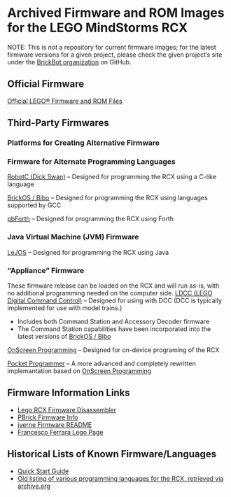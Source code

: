 # Archived Firmware and ROM Images for the LEGO MindStorms RCX
NOTE: This is _not_ a repository for current firmware images;
for the latest firmware versions for a given project, please check
the given project’s site under the [BrickBot organization](https://github.com/BrickBot) on GitHub.

## Official Firmware
[Official LEGO® Firmware and ROM Files](https://github.com/BrickBot/Archive/releases/tag/LEGO)

## Third-Party Firmwares

### Platforms for Creating Alternative Firmware

### Firmware for Alternate Programming Languages

[RobotC (Dick Swan)](https://github.com/BrickBot/RobotC) – Designed for programming the RCX using a C-like language

[BrickOS / Bibo](https://github.com/BrickBot/brickOS-bibo) – Designed for programming the RCX using languages supported by GCC

[pbForth](https://github.com/BrickBot/pbForth) – Designed for programming the RCX using Forth

### Java Virtual Machine (JVM) Firmware
[LeJOS](https://github.com/BrickBot/leJOS-RCX) – Designed for programming the RCX using Java



### “Appliance” Firmware
These firmware release can be loaded on the RCX and will run as-is, with no additional programming needed on the computer side.
[LDCC (LEGO Digital Command Control)](https://github.com/BrickBot/LDCC) – Designed for using with DCC  (DCC is typically implemented for use with model trains.)
  + Includes both Command Station and Accessory Decoder firmware
  + The Command Station capabilities have been incorporated into the latest versions of [BrickOS / Bibo](https://github.com/BrickBot/brickOS-bibo)

[OnScreen Programming](https://github.com/BrickBot/OnScreenProgramming) – Designed for on-device programing of the RCX

[Pocket Programmer](https://github.com/BrickBot/PocketProgrammer) – A more advanced and completely rewritten implemantation based on [OnScreen Programming](https://github.com/BrickBot/OnScreenProgramming)


## Firmware Information Links
* [Lego RCX Firmware Disassembler](http://web.archive.org/web/20011029155757/http://www.geocities.com/ResearchTriangle/Thinktank/4411/)
* [PBrick Firmware Info](https://pbrick.info/rcx-firmware/)
* [jverne Firmware README](https://github.com/jverne/nqc/tree/master/firmware)
* [Francesco Ferrara Lego Page](https://web.archive.org/web/20150305024343/http://www.elenafrancesco.org/old/lego/)

## Historical Lists of Known Firmware/Languages
* [Quick Start Guide](https://web.archive.org/web/20090502162540/http://www.ee.adfa.edu.au/staff/hrp/teaching/LegoMindstorm/LegoHelpHRP.html)
* [Old listing of various programming languages for the RCX, retrieved via archive.org](http://web.archive.org/web/20070411223240/http://club.lego.com/messageboards/ShowPost.aspx?PostID=390806)
